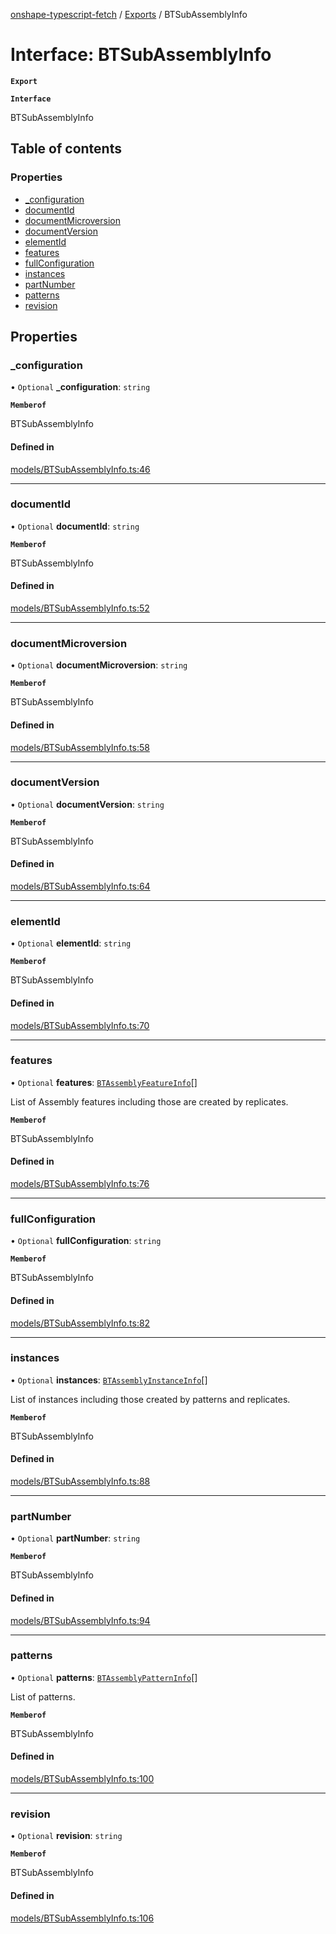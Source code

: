 [onshape-typescript-fetch](../README.md) / [Exports](../modules.md) / BTSubAssemblyInfo

# Interface: BTSubAssemblyInfo

**`Export`**

**`Interface`**

BTSubAssemblyInfo

## Table of contents

### Properties

- [\_configuration](BTSubAssemblyInfo.md#_configuration)
- [documentId](BTSubAssemblyInfo.md#documentid)
- [documentMicroversion](BTSubAssemblyInfo.md#documentmicroversion)
- [documentVersion](BTSubAssemblyInfo.md#documentversion)
- [elementId](BTSubAssemblyInfo.md#elementid)
- [features](BTSubAssemblyInfo.md#features)
- [fullConfiguration](BTSubAssemblyInfo.md#fullconfiguration)
- [instances](BTSubAssemblyInfo.md#instances)
- [partNumber](BTSubAssemblyInfo.md#partnumber)
- [patterns](BTSubAssemblyInfo.md#patterns)
- [revision](BTSubAssemblyInfo.md#revision)

## Properties

### \_configuration

• `Optional` **\_configuration**: `string`

**`Memberof`**

BTSubAssemblyInfo

#### Defined in

[models/BTSubAssemblyInfo.ts:46](https://github.com/toebes/onshape-typescript-fetch/blob/3e11ae1/models/BTSubAssemblyInfo.ts#L46)

___

### documentId

• `Optional` **documentId**: `string`

**`Memberof`**

BTSubAssemblyInfo

#### Defined in

[models/BTSubAssemblyInfo.ts:52](https://github.com/toebes/onshape-typescript-fetch/blob/3e11ae1/models/BTSubAssemblyInfo.ts#L52)

___

### documentMicroversion

• `Optional` **documentMicroversion**: `string`

**`Memberof`**

BTSubAssemblyInfo

#### Defined in

[models/BTSubAssemblyInfo.ts:58](https://github.com/toebes/onshape-typescript-fetch/blob/3e11ae1/models/BTSubAssemblyInfo.ts#L58)

___

### documentVersion

• `Optional` **documentVersion**: `string`

**`Memberof`**

BTSubAssemblyInfo

#### Defined in

[models/BTSubAssemblyInfo.ts:64](https://github.com/toebes/onshape-typescript-fetch/blob/3e11ae1/models/BTSubAssemblyInfo.ts#L64)

___

### elementId

• `Optional` **elementId**: `string`

**`Memberof`**

BTSubAssemblyInfo

#### Defined in

[models/BTSubAssemblyInfo.ts:70](https://github.com/toebes/onshape-typescript-fetch/blob/3e11ae1/models/BTSubAssemblyInfo.ts#L70)

___

### features

• `Optional` **features**: [`BTAssemblyFeatureInfo`](BTAssemblyFeatureInfo.md)[]

List of Assembly features including those are created by replicates.

**`Memberof`**

BTSubAssemblyInfo

#### Defined in

[models/BTSubAssemblyInfo.ts:76](https://github.com/toebes/onshape-typescript-fetch/blob/3e11ae1/models/BTSubAssemblyInfo.ts#L76)

___

### fullConfiguration

• `Optional` **fullConfiguration**: `string`

**`Memberof`**

BTSubAssemblyInfo

#### Defined in

[models/BTSubAssemblyInfo.ts:82](https://github.com/toebes/onshape-typescript-fetch/blob/3e11ae1/models/BTSubAssemblyInfo.ts#L82)

___

### instances

• `Optional` **instances**: [`BTAssemblyInstanceInfo`](BTAssemblyInstanceInfo.md)[]

List of instances including those created by patterns and replicates.

**`Memberof`**

BTSubAssemblyInfo

#### Defined in

[models/BTSubAssemblyInfo.ts:88](https://github.com/toebes/onshape-typescript-fetch/blob/3e11ae1/models/BTSubAssemblyInfo.ts#L88)

___

### partNumber

• `Optional` **partNumber**: `string`

**`Memberof`**

BTSubAssemblyInfo

#### Defined in

[models/BTSubAssemblyInfo.ts:94](https://github.com/toebes/onshape-typescript-fetch/blob/3e11ae1/models/BTSubAssemblyInfo.ts#L94)

___

### patterns

• `Optional` **patterns**: [`BTAssemblyPatternInfo`](BTAssemblyPatternInfo.md)[]

List of patterns.

**`Memberof`**

BTSubAssemblyInfo

#### Defined in

[models/BTSubAssemblyInfo.ts:100](https://github.com/toebes/onshape-typescript-fetch/blob/3e11ae1/models/BTSubAssemblyInfo.ts#L100)

___

### revision

• `Optional` **revision**: `string`

**`Memberof`**

BTSubAssemblyInfo

#### Defined in

[models/BTSubAssemblyInfo.ts:106](https://github.com/toebes/onshape-typescript-fetch/blob/3e11ae1/models/BTSubAssemblyInfo.ts#L106)
